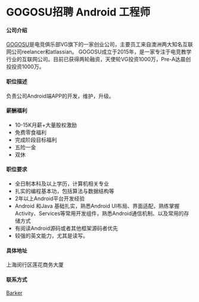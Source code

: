 GOGOSU招聘 Android 工程师
==========
#### 公司介绍
[GOGOSU](https://gogosu.com)是电竞俱乐部VG旗下的一家创业公司，主要员工来自澳洲两大知名互联网公司reelancer和atlassian。
GOGOSU成立于2015年，是一家专注于电竞教学行业的互联网公司。目前已获得两轮融资，天使轮VG投资1000万，Pre-A达晨创投投资1000万。

#### 职位描述
负责公司Android端APP的开发，维护，升级。

#### 薪酬福利
* 10-15K月薪+大量股权激励
* 免费零食福利
* 完成阶段目标福利
* 五险一金
* 双休

#### 职位要求
* 全日制本科及以上学历，计算机相关专业
* 扎实的编程基本功，包括算法与数据结构等
* 2年以上Android平台开发经验
* Android 和Java 基础扎实，熟悉Android UI布局、界面适配，熟练掌握Activity、Services等常用开发组件，熟悉Android通信机制、以及常用的存储方式
* 有阅读Android源码或者其他框架源码者优先
* 较强的英文能力，尤其是读写。


#### 具体地址
上海闵行区莲花商务大厦

#### 联系方式
[Barker](mailto:tracyeminem@outlook.com)
